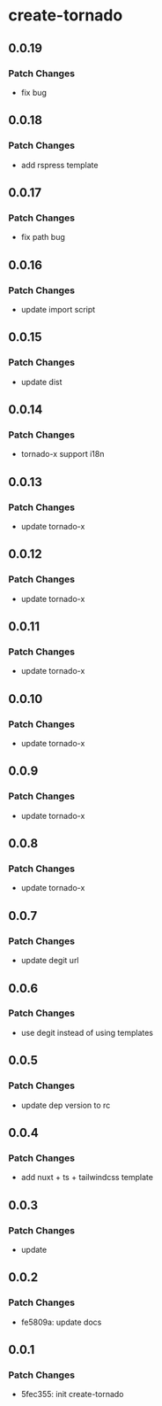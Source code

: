 # create-tornado

## 0.0.19

### Patch Changes

- fix bug

## 0.0.18

### Patch Changes

- add rspress template

## 0.0.17

### Patch Changes

- fix path bug

## 0.0.16

### Patch Changes

- update import script

## 0.0.15

### Patch Changes

- update dist

## 0.0.14

### Patch Changes

- tornado-x support i18n

## 0.0.13

### Patch Changes

- update tornado-x

## 0.0.12

### Patch Changes

- update tornado-x

## 0.0.11

### Patch Changes

- update tornado-x

## 0.0.10

### Patch Changes

- update tornado-x

## 0.0.9

### Patch Changes

- update tornado-x

## 0.0.8

### Patch Changes

- update tornado-x

## 0.0.7

### Patch Changes

- update degit url

## 0.0.6

### Patch Changes

- use degit instead of using templates

## 0.0.5

### Patch Changes

- update dep version to rc

## 0.0.4

### Patch Changes

- add nuxt + ts + tailwindcss template

## 0.0.3

### Patch Changes

- update

## 0.0.2

### Patch Changes

- fe5809a: update docs

## 0.0.1

### Patch Changes

- 5fec355: init create-tornado
